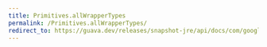 ```yaml
---
title: Primitives.allWrapperTypes
permalink: /Primitives.allWrapperTypes/
redirect_to: https://guava.dev/releases/snapshot-jre/api/docs/com/google/common/primitives/Primitives.html#allWrapperTypes--
---
```

